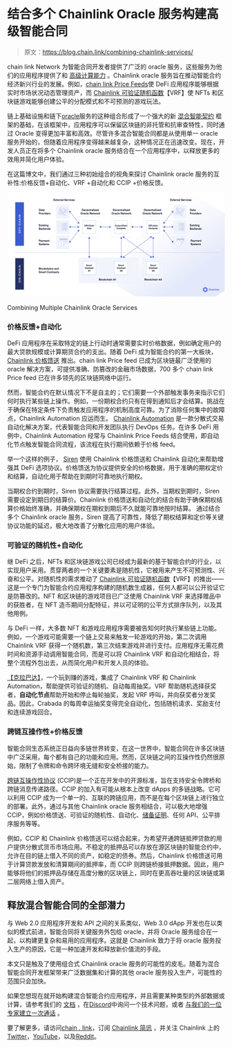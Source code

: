 # 结合多个 Chainlink Oracle 服务构建高级智能合同

> 原文：<https://blog.chain.link/combining-chainlink-services/>

chain link Network 为智能合同开发者提供了广泛的 oracle 服务，这些服务为他们的应用程序提供了[](https://blog.chain.link/understanding-how-data-and-apis-power-next-generation-economies/)和 [高级计算能力](https://blog.chain.link/what-is-oracle-computation/) 。Chainlink oracle 服务旨在推动智能合约经济新兴行业的发展。例如，[chain link Price Feeds](https://chain.link/data-feeds)使 DeFi 应用程序能够根据实时市场状况动态管理资产，而 [Chainlink 可验证随机函数](https://chain.link/chainlink-vrf)【VRF】使 NFTs 和区块链游戏能够创建公平的分配模式和不可预测的游戏玩法。

链上[](https://blog.chain.link/what-is-a-blockchain-and-how-can-it-impact-the-world/)基础设施和链下[oracle](https://chain.link/education/blockchain-oracles)服务的这种组合形成了一个强大的新 [混合智能契约](https://blog.chain.link/hybrid-smart-contracts-explained/) 框架的基础，在该框架中，应用程序可以保留区块链的非托管和抗审查特性，同时通过 Oracle 变得更加丰富和高效。尽管许多混合智能合同都是从使用单一 oracle 服务开始的，但随着应用程序变得越来越复杂，这种情况正在迅速改变。现在，开发人员正在将多个 Chainlink oracle 服务结合在一个应用程序中，以释放更多的效用并简化用户体验。

在这篇博文中，我们通过三种初始组合的视角来探讨 Chainlink oracle 服务的互补性:价格反馈+自动化、VRF +自动化和 CCIP +价格反馈。

![Multiple Chainlink Oracle Services](img/d5740df00e6eb9f1fcb18ea570c4c9a6.png)

<figcaption id="caption-attachment-2858" class="wp-caption-text">Combining Multiple Chainlink Oracle Services</figcaption>



### 价格反馈+自动化

DeFi 应用程序在采取特定的链上行动时通常需要实时价格数据，例如确定用户的最大贷款规模或计算期货合约的支出。随着 DeFi 成为智能合约的第一大板块， [Chainlink 价格馈送](https://data.chain.link) 推出。chain link Price feed 已成为区块链最广泛使用的 oracle 解决方案，可提供准确、防篡改的金融市场数据，700 多个 chain link Price feed 已在许多领先的区块链网络中运行。

然而，智能合约在默认情况下不是自主的；它们需要一个外部触发事务来指示它们何时执行某些链上操作。例如，一份期权合约只有在得到通知后才会结算。挑战在于确保在特定条件下负责触发应用程序的机制高度可靠。为了消除任何集中的故障点，Chainlink Automation 应运而生。 [Chainlink Automation](https://chain.link/automation) 是一款分散式交易自动化解决方案，代表智能合同和开发团队执行 DevOps 任务。在许多 DeFi 用例中，Chainlink Automation 经常与 Chainlink Price Feeds 结合使用，即自动化节点触发智能合同流程，该流程在执行期间依赖于价格 feed。

举一个这样的例子， [Siren](https://siren.xyz/) 使用 Chainlink 价格馈送和 Chainlink 自动化来帮助增强其 DeFi 选项协议。价格馈送为协议提供安全的价格数据，用于准确的期权定价和结算，自动化用于帮助在到期时可靠地执行期权。

当期权合约到期时，Siren 协议需要执行结算过程。此外，当期权到期时，Siren 需要设定到期日的结算价。Chainlink 价格馈送和自动化的结合有助于确保期权结算价格始终准确，并确保期权在期权到期后不久就能可靠地按时结算。 通过结合多个 Chainlink oracle 服务，Siren 提高了可靠性，降低了期权结算和定价等关键协议功能的延迟，极大地改善了分散化应用的用户体验。

### 可验证的随机性+自动化

继 DeFi 之后，NFTs 和区块链游戏公司已经成为最新的基于智能合约的行业，以实现用户采用。贯穿两者的一个关键要素是随机性，它被用来产生不可预测性、兴奋和公平。对随机性的需求推动了 [Chainlink 可验证随机函数](https://chain.link/chainlink-vrf)【VRF】的推出——这是一个专门为智能合约应用程序构建的随机数生成器，任何人都可以公开验证它是防篡改的。NFT 和区块链的游戏项目已广泛使用 Chainlink VRF 来选择赠品中的获胜者，在 NFT 造币期间分配特征，并以可证明的公平方式排序队列，以及其他用例。

与 DeFi 一样，大多数 NFT 和游戏应用程序需要被告知何时执行某些链上功能。例如，一个游戏可能需要一个链上交易来触发一轮游戏的开始，第二次调用 Chainlink VRF 获得一个随机数，第三次结束游戏并进行支付。应用程序无需花费时间和资源手动调用智能合同，而是可以将 Chainlink VRF 和自动化相结合，将整个流程外包出去，从而简化用户和开发人员的体验。

[【克拉巴达】](https://www.crabada.com/)，一个玩到赚的游戏，集成了 Chainlink VRF 和 Chainlink Automation，帮助提供可验证的随机、自动每周抽奖。VRF 帮助随机选择获奖者，**自动化节点**帮助开始和停止每轮抽奖，发起 VRF 呼叫，并向获奖者分发奖品。因此，Crabada 的每周幸运抽奖变得完全自动化，包括随机请求、奖励支付和连续游戏回合。

### 跨链互操作性+价格反馈

智能合同生态系统正日益向多链世界转变，在这一世界中，智能合同在许多区块链中广泛采用，每个都有自己的功能和应用。然而，区块链之间的互操作性仍然很原始，限制了令牌和命令跨环境无缝和安全桥接的能力。

[跨链互操作性协议](https://chain.link/cross-chain) (CCIP)是一个正在开发中的开源标准，旨在支持安全令牌桥和跨链消息传递路径。CCIP 的加入有可能从根本上改变 dApps 的多链战略。它可以利用 CCIP 成为一个单一的、互联的跨链应用，而不是在每个区块链上进行独立的部署。此外，通过与其他 Chainlink oracle 服务相结合，可以极大地增强 CCIP，例如价格馈送、可验证的随机性、自动化、[储备证明](https://chain.link/proof-of-reserve)、任何 API、公平排序服务等等。

例如，CCIP 和 Chainlink 价格馈送可以结合起来，为希望开通跨链抵押贷款的用户提供分散式货币市场应用。不稳定的抵押品可以存放在源区块链的智能合约中，允许在目的链上借入不同的资产，如稳定的债券。然后，Chainlink 价格馈送可用于计算贷款发放和清算期间的抵押率，而 CCIP 则跨链桥接抵押数据。因此，用户能够将他们的抵押品存储在高度分散的区块链上，同时在更高吞吐量的区块链或第二层网络上借入资产。

## 释放混合智能合同的全部潜力

与 Web 2.0 应用程序开发和 API 之间的关系类似，Web 3.0 dApp 开发也在以类似的模式前进，智能合同将关键服务外包给 oracle，并将 Oracle 服务组合在一起，以构建更复杂和易用的应用程序。这就是 Chainlink 致力于将 oracle 服务投入生产的原因，它是一种加速开发和释放新价值流的手段。

本文只是触及了使用组合式 Chainlink oracle 服务的可能性的皮毛。随着为混合智能合同开发框架带来广泛数据集和计算的其他 oracle 服务投入生产，可能性的范围只会加快。

如果您想现在就开始构建混合智能合约应用程序，并且需要某种类型的外部数据或计算，请参考我们的 [文档](https://docs.chain.link/docs/getting-started) ，在[Discord](https://discordapp.com/invite/aSK4zew)中询问一个技术问题，或者 [与我们的一位专家建立一次通话](https://chainlinkcommunity.typeform.com/to/OYQO67EF?page=homepage) 。

要了解更多，请访问[chain . link](https://chain.link/)，订阅 [Chainlink 简讯](https://chn.lk/newsletter) ，并关注 Chainlink 上的[Twitter](https://twitter.com/chainlink)，[YouTube](https://www.youtube.com/channel/UCnjkrlqaWEBSnKZQ71gdyFA)，以及[Reddit](https://www.reddit.com/r/Chainlink/)。